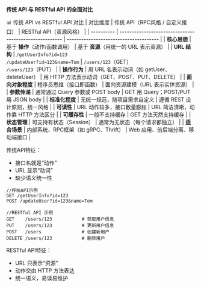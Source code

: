 **传统 API 与 RESTful API 的全面对比**

📊 传统 API vs RESTful API 对比
| 对比维度       | 传统 API（RPC风格 / 自定义接口）                                  | RESTful API（资源风格）                      |
| ---------- | ------------------------------------------------------ | -------------------------------------- |
| **核心思想**   | 基于 **操作**（动作/函数调用）                                     | 基于 **资源**（用统一的 URL 表示资源）               |
| **URL 结构** | `/getUserInfo?id=123`<br>`/updateUser?id=123&name=Tom` | `/users/123`（GET）<br>`/users/123`（PUT） |
| **操作行为**   | 用 URL 名表示动词（如 getUser、deleteUser）                      | 用 HTTP 方法表示动词（GET、POST、PUT、DELETE）     |
| **面向对象程度** | 程序员思维（接口即函数）                                           | 面向资源建模（URL 表示实体资源）                     |
| **参数传递**   | 通常通过 Query 参数或 POST body                               | GET 用 Query；POST/PUT 用 JSON body       |
| **标准化程度**  | 无统一规范，随项目需求自定义                                         | 遵循 REST 设计原则，统一风格                      |
| **可读性**    | URL 动作较多，接口数量膨胀                                        | URL 简洁清晰，动作靠 HTTP 方法区分                 |
| **可缓存性**   | 一般不支持缓存                                                | GET 方法天然支持缓存                           |
| **状态管理**   | 可支持有状态（Session）                                        | 通常为无状态（每个请求都独立）                        |
| **适合场景**   | 内部系统、RPC框架（如 gRPC、Thrift）                              | Web 应用、前后端分离、移动端接口                     |

传统API特征：
- 接口名就是“动作”
- URL 显示“动词”
- 缺少语义统一性
```
//传统API示例
GET /getUserInfo?id=123
POST /updateUser?id=123&name=Tom

//RESTful API 示例
GET    /users/123           # 获取用户信息
PUT    /users/123           # 更新用户信息
POST   /users               # 创建新用户
DELETE /users/123           # 删除用户
```
RESTful API特征：
- URL 只表示“资源”
- 动作交由 HTTP 方法表达
- 统一语义，易读易维护
